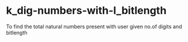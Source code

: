 # k_dig-numbers-with-l_bitlength
To find the total natural numbers present with user given no.of digits and bitlength
